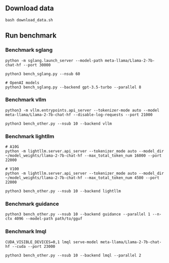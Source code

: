 ## Download data
```
bash download_data.sh
```

## Run benchmark

### Benchmark sglang
```
python -m sglang.launch_server --model-path meta-llama/Llama-2-7b-chat-hf --port 30000
```

```
python3 bench_sglang.py --nsub 60
```

```
# OpenAI models
python3 bench_sglang.py --backend gpt-3.5-turbo --parallel 8
```

### Benchmark vllm
```
python3 -m vllm.entrypoints.api_server --tokenizer-mode auto --model meta-llama/Llama-2-7b-chat-hf --disable-log-requests --port 21000
```

```
python3 bench_other.py --nsub 10 --backend vllm
```


### Benchmark lightllm
```
# A10G
python -m lightllm.server.api_server --tokenizer_mode auto --model_dir ~/model_weights/llama-2-7b-chat-hf --max_total_token_num 16000 --port 22000

# V100
python -m lightllm.server.api_server --tokenizer_mode auto --model_dir ~/model_weights/llama-2-7b-chat-hf --max_total_token_num 4500 --port 22000
```

```
python3 bench_other.py --nsub 10 --backend lightllm
```


### Benchmark guidance
```
python3 bench_other.py --nsub 10 --backend guidance --parallel 1 --n-ctx 4096 --model-path path/to/gguf
```


### Benchmark lmql
```
CUDA_VISIBLE_DEVICES=0,1 lmql serve-model meta-llama/Llama-2-7b-chat-hf --cuda --port 23000
```

```
python3 bench_other.py --nsub 10 --backend lmql --parallel 2
```
